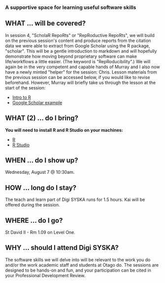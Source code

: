 ### A supportive space for learning useful software skills

## WHAT ... will be covered?
In session 4, "ScholaR RepoRts" or "RepRoductive RepoRts", we will build on the previous session's content and produce reports from the citation data we were able to extract from Google Scholar using the R package, "scholar". This will be a gentle introduction to markdown and will hopefully demonstrate how moving beyond proprietary software can make life/workflows a little easier. (The keyword is "RepRoducibility".) We will again be in the very competent and capable hands of Murray and I also now have a newly minted "helper" for the session: Chris. 
Lesson materials from the previous session can be accessed below, if you would like to revise beforehand. However, Murray will briefly take us through the lesson at the start of the session:
* [Intro to R](intro_to_r.html)
* [Google Scholar example](google_scholar_example.html)

## WHAT (2) ... do I bring?
**You will need to install R and R Studio on your machines:** 
* [R](https://cran.r-project.org/)
* [R Studio](https://www.rstudio.com/products/rstudio/download/)

## WHEN ... do I show up?
Wednesday, August 7 @ 10:30am. 

## HOW ... long do I stay?
The teach and learn part of Digi SYSKA runs for 1.5 hours. Kai will be offered during the session.

## WHERE ... do I go?
St David II - Rm 1.09 on Level One.

## WHY ... should I attend Digi SYSKA?
The software skills we will delve into will be relevant to the work you do and/or the work academic staff and students at Otago do. The sessions are designed to be hands-on and fun, and your participation can be cited in your Professional Development Review. 

